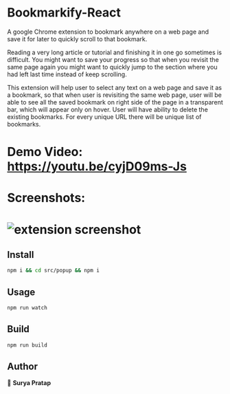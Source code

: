 # Bookmarkify-React

A google Chrome extension to bookmark anywhere on a web page and save it for later to quickly scroll to that bookmark.

Reading a very long article or tutorial and finishing it in one go sometimes is difficult. You might want to save your progress so that when you revisit the same page again you might want to quickly jump to the section where you had left last time instead of keep scrolling.

This extension will help user to select any text on a web page and save it as a bookmark, so that when user is revisiting the same web page, user will be able to see all the saved bookmark on right side of the page in a transparent bar, which will appear only on hover. User will have ability to delete the existing bookmarks. For every unique URL there will be unique list of bookmarks.


# Demo Video: https://youtu.be/cyjD09ms-Js

# Screenshots:

# ![extension screenshot](/screenshots/ext_shot.JPG)

## Install

```sh
npm i && cd src/popup && npm i
```

## Usage

```sh
npm run watch
```

## Build

```sh
npm run build
```

## Author

👤 **Surya Pratap**
